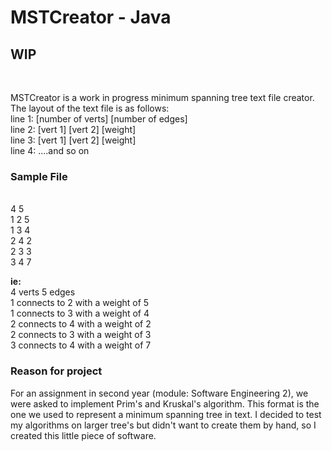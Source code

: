 # MSTCreator - Java
<h2> WIP </h2><br>

MSTCreator is a work in progress minimum spanning tree text file creator. The layout of the text file is as follows:<br>
line 1: [number of verts] [number of edges]<br>
line 2: [vert 1] [vert 2] [weight]<br>
line 3: [vert 1] [vert 2] [weight]<br>
line 4: ....and so on<br>

<h3> Sample File </h3><br>
4 5 <br>
1 2 5 <br>
1 3 4 <br>
2 4 2 <br>
2 3 3 <br>
3 4 7 <br>

<b> ie: </b><br>
4 verts 5 edges<br>
1 connects to 2 with a weight of 5<br>
1 connects to 3 with a weight of 4<br>
2 connects to 4 with a weight of 2<br>
2 connects to 3 with a weight of 3<br>
3 connects to 4 with a weight of 7<br>

<h3> Reason for project </h3>
For an assignment in second year (module: Software Engineering 2), we were asked to implement Prim's and Kruskal's algorithm. This format is the one we used to represent a minimum spanning tree in text. I decided to test my algorithms on larger tree's but didn't want to create them by hand, so I created this little piece of software. 


